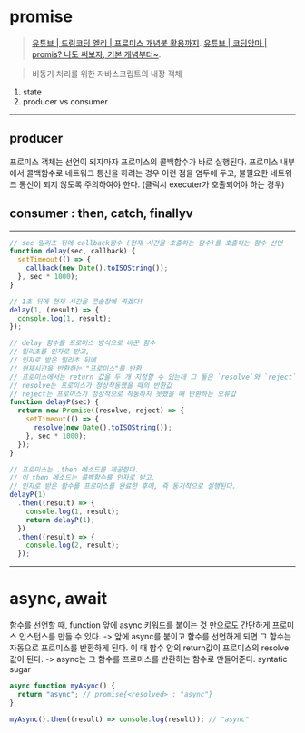 # promise

> [유튜브 | 드림코딩 엘리 | 프로미스 개념붙 활용까지](https://www.youtube.com/watch?v=JB_yU6Oe2eE&t=722s).
> [유튜브 | 코딩앙마 | promis? 나도 써보자, 기본 개념부터~](https://www.youtube.com/watch?v=CA5EDD4Hjz4&t=2s).

> 비동기 처리를 위한 자바스크립트의 내장 객체

1. state
2. producer vs consumer

---

## producer

프로미스 객체는 선언이 되자마자 프로미스의 콜백함수가 바로 실행된다.
프로미스 내부에서 콜백함수로 네트워크 통신을 하려는 경우 이런 점을 염두에 두고, 불필요한 네트워크 통신이 되지 않도록 주의하여야 한다. (클릭시 executer가 호출되어야 하는 경우)

## consumer : then, catch, finallyv

---

```js
// sec 밀리초 뒤에 callback함수 (현재 시간을 호출하는 함수)를 호출하는 함수 선언
function delay(sec, callback) {
  setTimeout(() => {
    callback(new Date().toISOString());
  }, sec * 1000);
}

// 1초 뒤에 현재 시간을 콘솔창에 찍겠다!
delay(1, (result) => {
  console.log(1, result);
});

// delay 함수를 프로미스 방식으로 바꾼 함수
// 밀리초를 인자로 받고,
// 인자로 받은 밀리초 뒤에
// 현재시간을 반환하는 "프로미스"를 반환
// 프로미스에서는 return 값을 두 개 지정할 수 있는데 그 둘은 `resolve`와 `reject` 키워드를 써서 지정한다.
// resolve는 프로미스가 정상작동했을 때의 반환값
// reject는 프로미스가 정상적으로 작동하지 못했을 때 반환하는 오류값
function delayP(sec) {
  return new Promise((resolve, reject) => {
    setTimeout(() => {
      resolve(new Date().toISOString());
    }, sec * 1000);
  });
}

// 프로미스는 .then 메소드를 제공한다.
// 이 then 메소드는 콜백함수를 인자로 받고,
// 인자로 받은 함수를 프로미스를 완료한 후에, 즉 동기적으로 실행된다.
delayP(1)
  .then((result) => {
    console.log(1, result);
    return delayP(1);
  })
  .then((result) => {
    console.log(2, result);
  });
```

---

# async, await

함수를 선언할 때, function 앞에 async 키워드를 붙이는 것 만으로도 간단하게 프로미스 인스턴스를 만들 수 있다.
-> 앞에 async를 붙이고 함수를 선언하게 되면 그 함수는 자동으로 프로미스를 반환하게 된다. 이 때 함수 안의 return값이 프로미스의 resolve값이 된다.
-> async는 그 함수를 프로미스를 반환하는 함수로 만들어준다.
syntatic sugar

```js
async function myAsync() {
  return "async"; // promise{<resolved> : "async"}
}

myAsync().then((result) => console.log(result)); // "async"
```
